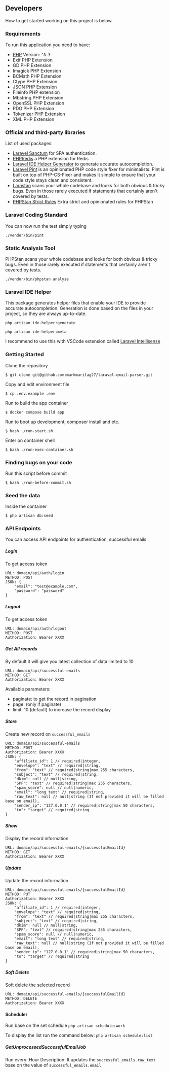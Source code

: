 ## Developers
How to get started working on this project is below.
### Requirements
To run this application you need to have:
- [PHP](https://www.php.net/releases/8.3/en.php) Version: `^8.3`
- Exif PHP Extension
- GD PHP Extension
- Imagick PHP Extension
- BCMath PHP Extension
- Ctype PHP Extension
- JSON PHP Extension
- Fileinfo PHP extension
- Mbstring PHP Extension
- OpenSSL PHP Extension
- PDO PHP Extension
- Tokenizer PHP Extension
- XML PHP Extension


### Official and third-party libraries
List of used packages:

- [Laravel Sanctum](https://laravel.com/docs/11.x/sanctum) for SPA authentication.
- [PHPRedis](https://github.com/phpredis/phpredis) a PHP extension for Redis
- [Laravel IDE Helper Generator](https://github.com/barryvdh/laravel-ide-helper) to generate accurate autocompletion.
- [Laravel Pint](https://laravel.com/docs/11.x/pint) is an opinionated PHP code style fixer for minimalists. Pint is built on top of PHP-CS-Fixer and makes it simple to ensure that your code style stays clean and consistent.
- [Larastan](https://github.com/larastan/larastan) scans your whole codebase and looks for both obvious & tricky bugs. Even in those rarely executed if statements that certainly aren't covered by tests.
- [PHPStan Strict Rules](https://github.com/phpstan/phpstan-strict-rules) Extra strict and opinionated rules for PHPStan


### Laravel Coding Standard
You can now run the test simply typing
<pre><code>./vendor/bin/pint</code></pre>

### Static Analysis Tool
PHPStan scans your whole codebase and looks for both obvious & tricky bugs. Even in those rarely executed if statements that certainly aren't covered by tests.
<pre><code>./vendor/bin/phpstan analyse</code></pre>

### Laravel IDE Helper
This package generates helper files that enable your IDE to provide accurate autocompletion. Generation is done based on the files in your project, so they are always up-to-date.
<pre><code>php artisan ide-helper:generate</code></pre>
<pre><code>php artisan ide-helper:meta</code></pre>
I recommend to use this with VSCode extension called [Laravel Intellisense](https://marketplace.visualstudio.com/items?itemName=mohamedbenhida.laravel-intellisense)

### Getting Started
Clone the repository
```
$ git clone git@github.com:markmarilag27/laravel-email-parser.git
```
Copy and edit environment file
```
$ cp .env.example .env
```
Run to build the app container
```
$ docker compose build app
```
Run to boot up development, composer install and etc.
```
$ bash ./run-start.sh
```
Enter on container shell
```
$ bash ./run-exec-container.sh
```
### Finding bugs on your code
Run this script before commit
```
$ bash ./run-before-commit.sh
```
### Seed the data
Inside the container
```
$ php artisan db:seed
```

### API Endpoints
You can access API endpoints for authentication, successful emails

##### Login
To get access token
```
URL: domain/api/auth/login
METHOD: POST
JSON: {
    "email": "test@example.com",
    "password": "password"
}
```
##### Logout
To get access token
```
URL: domain/api/auth/logout
METHOD: POST
Authorization: Bearer XXXX
```
##### Get All records
By default it will give you latest collection of data limited to 10
```
URL: domain/api/successful-emails
METHOD: GET
Authorization: Bearer XXXX
```
Available parameters:
- paginate: to get the record in pagination
- page: (only if paginate)
- limit: 10 (default) to increase the record display

##### Store
Create new record on `successful_emails`
```
URL: domain/api/successful-emails
METHOD: POST
Authorization: Bearer XXXX
JSON: {
    "affiliate_id": 1 // required|integer,
    "envelope": "text" // required|string,
    "from": "text" // required|string|max 255 characters,
    "subject": "text" // required|string,
    "dkim": null // null|string,
    "SPF": "text" // required|string|max 255 characters,
    "spam_score": null // null|numeric,
    "email": "long text" // required|string,
    "raw_text": null // null|string (If not provided it will be filled base on email),
    "sender_ip": "127.0.0.1" // required|string|max 50 characters,
    "to": "target" // required|string
}
```
##### Show
Display the record information
```
URL: domain/api/successful-emails/{successfulEmailId}
METHOD: GET
Authorization: Bearer XXXX
```
##### Update
Update the record information
```
URL: domain/api/successful-emails/{successfulEmailId}
METHOD: PUT
Authorization: Bearer XXXX
JSON: {
    "affiliate_id": 1 // required|integer,
    "envelope": "text" // required|string,
    "from": "text" // required|string|max 255 characters,
    "subject": "text" // required|string,
    "dkim": null // null|string,
    "SPF": "text" // required|string|max 255 characters,
    "spam_score": null // null|numeric,
    "email": "long text" // required|string,
    "raw_text": null // null|string (If not provided it will be filled base on email),
    "sender_ip": "127.0.0.1" // required|string|max 50 characters,
    "to": "target" // required|string
}
```
##### Soft Delete
Soft delete the selected record
```
URL: domain/api/successful-emails/{successfulEmailId}
METHOD: DELETE
Authorization: Bearer XXXX
```
#### Scheduler
Run base on the set schedule
`php artisan schedule:work`

To display the list run the command below:
`php artisan schedule:list`

##### GetUnprocessedSuccessfulEmailJob
Run every: Hour
Description: It updates the `successful_emails.raw_text` base on the value of `successful_emails.email`
